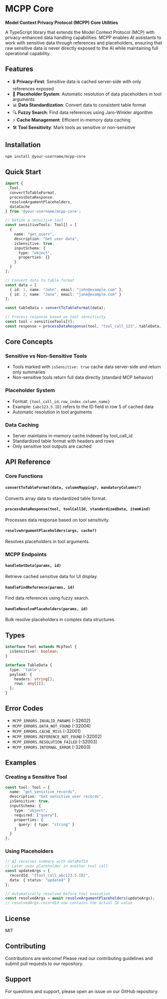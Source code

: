 # MCPP Core

**Model Context Privacy Protocol (MCPP) Core Utilities**

A TypeScript library that extends the Model Context Protocol (MCP) with privacy-enhanced data handling capabilities. MCPP enables AI assistants to work with sensitive data through references and placeholders, ensuring that raw sensitive data is never directly exposed to the AI while maintaining full operational capability.

## Features

- 🔒 **Privacy-First**: Sensitive data is cached server-side with only references exposed
- 🔄 **Placeholder System**: Automatic resolution of data placeholders in tool arguments
- 📊 **Data Standardization**: Convert data to consistent table format
- 🔍 **Fuzzy Search**: Find data references using Jaro-Winkler algorithm
- ⚡ **Cache Management**: Efficient in-memory data caching
- 🛠 **Tool Sensitivity**: Mark tools as sensitive or non-sensitive

## Installation

```bash
npm install @your-username/mcpp-core
```

## Quick Start

```typescript
import {
  Tool,
  convertToTableFormat,
  processDataResponse,
  resolveArgumentPlaceholders,
  dataCache
} from '@your-username/mcpp-core';

// Define a sensitive tool
const sensitiveTools: Tool[] = [
  {
    name: "get_users",
    description: "Get user data",
    isSensitive: true,
    inputSchema: {
      type: "object",
      properties: {}
    }
  }
];

// Convert data to table format
const data = [
  { id: 1, name: "John", email: "john@example.com" },
  { id: 2, name: "Jane", email: "jane@example.com" }
];

const tableData = convertToTableFormat(data);

// Process response based on tool sensitivity
const tool = sensitiveTools[0];
const response = processDataResponse(tool, "tool_call_123", tableData, "users");
```

## Core Concepts

### Sensitive vs Non-Sensitive Tools
- Tools marked with `isSensitive: true` cache data server-side and return only summaries
- Non-sensitive tools return full data directly (standard MCP behavior)

### Placeholder System
- Format: `{tool_call_id.row_index.column_name}`
- Example: `{abc123.5.ID}` refers to the ID field in row 5 of cached data
- Automatic resolution in tool arguments

### Data Caching
- Server maintains in-memory cache indexed by tool_call_id
- Standardized table format with headers and rows
- Only sensitive tool outputs are cached

## API Reference

### Core Functions

#### `convertToTableFormat(data, columnMapping?, mandatoryColumns?)`
Converts array data to standardized table format.

#### `processDataResponse(tool, toolCallId, standardizedData, itemKind)`
Processes data response based on tool sensitivity.

#### `resolveArgumentPlaceholders(args, cache?)`
Resolves placeholders in tool arguments.

### MCPP Endpoints

#### `handleGetData(params, id)`
Retrieve cached sensitive data for UI display.

#### `handleFindReference(params, id)`
Find data references using fuzzy search.

#### `handleResolvePlaceholders(params, id)`
Bulk resolve placeholders in complex data structures.

## Types

```typescript
interface Tool extends McpTool {
  isSensitive?: boolean;
}

interface TableData {
  type: 'table';
  payload: {
    headers: string[];
    rows: any[][];
  };
}
```

## Error Codes

- `MCPP_ERRORS.INVALID_PARAMS` (-32602)
- `MCPP_ERRORS.DATA_NOT_FOUND` (-32004)
- `MCPP_ERRORS.CACHE_MISS` (-32001)
- `MCPP_ERRORS.REFERENCE_NOT_FOUND` (-32002)
- `MCPP_ERRORS.RESOLUTION_FAILED` (-32003)
- `MCPP_ERRORS.INTERNAL_ERROR` (-32603)

## Examples

### Creating a Sensitive Tool

```typescript
const tool: Tool = {
  name: "get_sensitive_records",
  description: "Get sensitive user records",
  isSensitive: true,
  inputSchema: {
    type: "object",
    required: ["query"],
    properties: {
      query: { type: "string" }
    }
  }
};
```

### Using Placeholders

```typescript
// AI receives summary with dataRefId
// Later uses placeholder in another tool call
const updateArgs = {
  recordId: "{tool_call_abc123.5.ID}",
  data: { status: "updated" }
};

// Automatically resolved before tool execution
const resolvedArgs = await resolveArgumentPlaceholders(updateArgs);
// resolvedArgs.recordId now contains the actual ID value
```

## License

MIT

## Contributing

Contributions are welcome! Please read our contributing guidelines and submit pull requests to our repository.

## Support

For questions and support, please open an issue on our GitHub repository.
